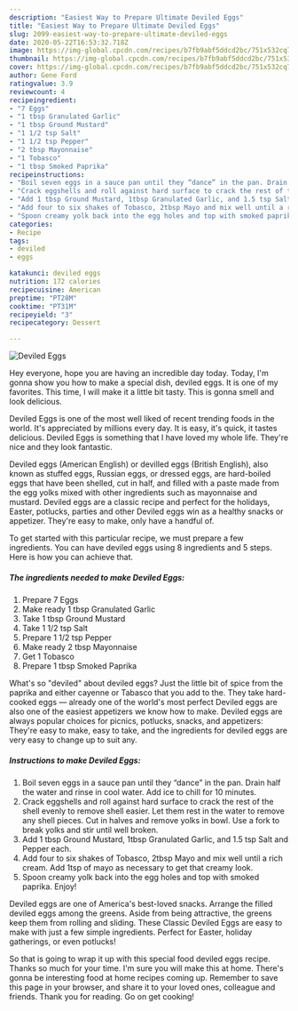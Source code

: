 ```yaml
---
description: "Easiest Way to Prepare Ultimate Deviled Eggs"
title: "Easiest Way to Prepare Ultimate Deviled Eggs"
slug: 2099-easiest-way-to-prepare-ultimate-deviled-eggs
date: 2020-05-22T16:53:32.718Z
image: https://img-global.cpcdn.com/recipes/b7fb9abf5ddcd2bc/751x532cq70/deviled-eggs-recipe-main-photo.jpg
thumbnail: https://img-global.cpcdn.com/recipes/b7fb9abf5ddcd2bc/751x532cq70/deviled-eggs-recipe-main-photo.jpg
cover: https://img-global.cpcdn.com/recipes/b7fb9abf5ddcd2bc/751x532cq70/deviled-eggs-recipe-main-photo.jpg
author: Gene Ford
ratingvalue: 3.9
reviewcount: 4
recipeingredient:
- "7 Eggs"
- "1 tbsp Granulated Garlic"
- "1 tbsp Ground Mustard"
- "1 1/2 tsp Salt"
- "1 1/2 tsp Pepper"
- "2 tbsp Mayonnaise"
- "1 Tobasco"
- "1 tbsp Smoked Paprika"
recipeinstructions:
- "Boil seven eggs in a sauce pan until they “dance” in the pan. Drain half the water and rinse in cool water. Add ice to chill for 10 minutes."
- "Crack eggshells and roll against hard surface to crack the rest of the shell evenly to remove shell easier. Let them rest in the water to remove any shell pieces. Cut in halves and remove yolks in bowl. Use a fork to break yolks and stir until well broken."
- "Add 1 tbsp Ground Mustard, 1tbsp Granulated Garlic, and 1.5 tsp Salt and Pepper each."
- "Add four to six shakes of Tobasco, 2tbsp Mayo and mix well until a rich cream. Add 1tsp of mayo as necessary to get that creamy look."
- "Spoon creamy yolk back into the egg holes and top with smoked paprika. Enjoy!"
categories:
- Recipe
tags:
- deviled
- eggs

katakunci: deviled eggs 
nutrition: 172 calories
recipecuisine: American
preptime: "PT28M"
cooktime: "PT31M"
recipeyield: "3"
recipecategory: Dessert

---
```



![Deviled Eggs](https://img-global.cpcdn.com/recipes/b7fb9abf5ddcd2bc/751x532cq70/deviled-eggs-recipe-main-photo.jpg)

Hey everyone, hope you are having an incredible day today. Today, I'm gonna show you how to make a special dish, deviled eggs. It is one of my favorites. This time, I will make it a little bit tasty. This is gonna smell and look delicious.

Deviled Eggs is one of the most well liked of recent trending foods in the world. It's appreciated by millions every day. It is easy, it's quick, it tastes delicious. Deviled Eggs is something that I have loved my whole life. They're nice and they look fantastic.

Deviled eggs (American English) or devilled eggs (British English), also known as stuffed eggs, Russian eggs, or dressed eggs, are hard-boiled eggs that have been shelled, cut in half, and filled with a paste made from the egg yolks mixed with other ingredients such as mayonnaise and mustard. Deviled eggs are a classic recipe and perfect for the holidays, Easter, potlucks, parties and other Deviled eggs win as a healthy snacks or appetizer. They&#39;re easy to make, only have a handful of.


To get started with this particular recipe, we must prepare a few ingredients. You can have deviled eggs using 8 ingredients and 5 steps. Here is how you can achieve that.

<!--inarticleads1-->

##### The ingredients needed to make Deviled Eggs:

1. Prepare 7 Eggs
1. Make ready 1 tbsp Granulated Garlic
1. Take 1 tbsp Ground Mustard
1. Take 1 1/2 tsp Salt
1. Prepare 1 1/2 tsp Pepper
1. Make ready 2 tbsp Mayonnaise
1. Get 1 Tobasco
1. Prepare 1 tbsp Smoked Paprika


What&#39;s so &#34;deviled&#34; about deviled eggs? Just the little bit of spice from the paprika and either cayenne or Tabasco that you add to the. They take hard-cooked eggs — already one of the world&#39;s most perfect Deviled eggs are also one of the easiest appetizers we know how to make. Deviled eggs are always popular choices for picnics, potlucks, snacks, and appetizers: They&#39;re easy to make, easy to take, and the ingredients for deviled eggs are very easy to change up to suit any. 

<!--inarticleads2-->

##### Instructions to make Deviled Eggs:

1. Boil seven eggs in a sauce pan until they “dance” in the pan. Drain half the water and rinse in cool water. Add ice to chill for 10 minutes.
1. Crack eggshells and roll against hard surface to crack the rest of the shell evenly to remove shell easier. Let them rest in the water to remove any shell pieces. Cut in halves and remove yolks in bowl. Use a fork to break yolks and stir until well broken.
1. Add 1 tbsp Ground Mustard, 1tbsp Granulated Garlic, and 1.5 tsp Salt and Pepper each.
1. Add four to six shakes of Tobasco, 2tbsp Mayo and mix well until a rich cream. Add 1tsp of mayo as necessary to get that creamy look.
1. Spoon creamy yolk back into the egg holes and top with smoked paprika. Enjoy!


Deviled eggs are one of America&#39;s best-loved snacks. Arrange the filled deviled eggs among the greens. Aside from being attractive, the greens keep them from rolling and sliding. These Classic Deviled Eggs are easy to make with just a few simple ingredients. Perfect for Easter, holiday gatherings, or even potlucks! 

So that is going to wrap it up with this special food deviled eggs recipe. Thanks so much for your time. I'm sure you will make this at home. There's gonna be interesting food at home recipes coming up. Remember to save this page in your browser, and share it to your loved ones, colleague and friends. Thank you for reading. Go on get cooking!
